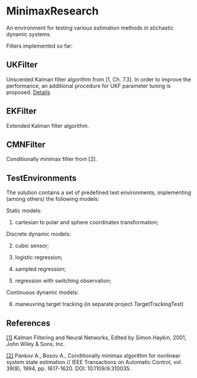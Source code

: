# MinimaxResearch

An environment for testing various estimation methods in stichastic dynamic systems.

Filters implemented so far:

## UKFilter

Unscented Kalman filter algorithm from [1, Ch. 7.3]. In order to improve the performance, an additional procedure for UKF parameter
tuning is proposed. [Details](https://github.com/horribleheffalump/MinimaxResearch/blob/master/CMNFvsUT/Docs/UKF.GeneratedXmlDoc.md) 

## EKFilter

Extended Kalman filter algorithm.

## CMNFilter

Conditionally minimax filter from [2].

## TestEnvironments

The solution contains a set of predefined test environments, implementing (among others) the following models:

Static models:

1. cartesian to polar and sphere coordinates transformation;

Discrete dynamic models:

2. cubic sensor;

3. logistic regression;

4. sampled regression;

5. regression with switching observation;

Continuous dynamic models:

6. maneuvring target tracking (in separate project TargetTrackingTest)

## References

[[1]](http://eu.wiley.com/WileyCDA/WileyTitle/productCd-0471369985.html) Kalman Filtering and Neural Networks, Edited by Simon Haykin, 2001, John Wiley & Sons, Inc.

[[2]](http://ieeexplore.ieee.org/document/310035/) Pankov A., Bosov A., Conditionally minimax algorithm for nonlinear system state estimation // IEEE Transactions on Automatic Control, vol. 39(8), 1994, 
pp. 1617-1620. DOI: 10.1109/9.310035.
